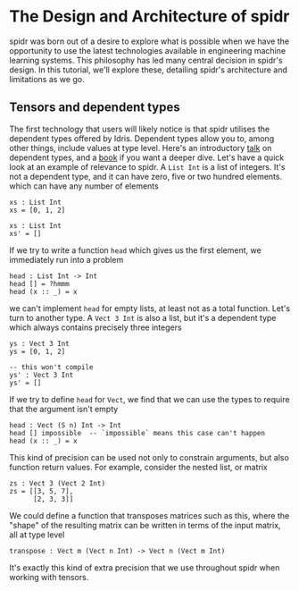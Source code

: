 <!--
Copyright 2022 Joel Berkeley

Licensed under the Apache License, Version 2.0 (the "License");
you may not use this file except in compliance with the License.
You may obtain a copy of the License at

    http://www.apache.org/licenses/LICENSE-2.0

Unless required by applicable law or agreed to in writing, software
distributed under the License is distributed on an "AS IS" BASIS,
WITHOUT WARRANTIES OR CONDITIONS OF ANY KIND, either express or implied.
See the License for the specific language governing permissions and
limitations under the License.
-->
# The Design and Architecture of spidr

spidr was born out of a desire to explore what is possible when we have the opportunity to use the latest technologies available in engineering machine learning systems. This philosophy has led many central decision in spidr's design. In this tutorial, we'll explore these, detailing spidr's architecture and limitations as we go.

## Tensors and dependent types

The first technology that users will likely notice is that spidr utilises the dependent types offered by Idris. Dependent types allow you to, among other things, include values at type level. Here's an introductory [talk](https://www.youtube.com/watch?v=mOtKD7ml0NU) on dependent types, and a [book](https://www.manning.com/books/type-driven-development-with-idris) if you want a deeper dive. Let's have a quick look at an example of relevance to spidr. A `List Int` is a list of integers. It's not a dependent type, and it can have zero, five or two hundred elements. which can have any number of elements
```
xs : List Int
xs = [0, 1, 2]

xs : List Int
xs' = []
```
If we try to write a function `head` which gives us the first element, we immediately run into a problem
```
head : List Int -> Int
head [] = ?hmmm
head (x :: _) = x
```
we can't implement `head` for empty lists, at least not as a total function. Let's turn to another type. A `Vect 3 Int` is also a list, but it's a dependent type which always contains precisely three integers
```
ys : Vect 3 Int
ys = [0, 1, 2]

-- this won't compile
ys' : Vect 3 Int
ys' = []
```
If we try to define `head` for `Vect`, we find that we can use the types to require that the argument isn't empty
```
head : Vect (S n) Int -> Int
head [] impossible  -- `impossible` means this case can't happen
head (x :: _) = x
```
This kind of precision can be used not only to constrain arguments, but also function return values. For example, consider the nested list, or matrix
```
zs : Vect 3 (Vect 2 Int)
zs = [[3, 5, 7],
      [2, 3, 3]]
```
We could define a function that transposes matrices such as this, where the "shape" of the resulting matrix can be written in terms of the input matrix, all at type level
```
transpose : Vect m (Vect n Int) -> Vect n (Vect m Int)
```
It's exactly this kind of extra precision that we use throughout spidr when working with tensors.
